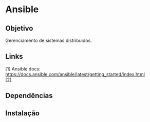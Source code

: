 # Ansible

## Objetivo
Gerenciamento de sistemas distribuidos.

## Links
[1] Ansible docs: https://docs.ansible.com/ansible/latest/getting_started/index.html  
[2]

## Dependências


## Instalação
